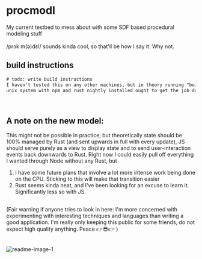 # procmodl
My current testbed to mess about with some SDF based procedural modeling stuff
<br><br>
/prɔk m(ə)dɛl/ sounds kinda cool, so that'll be how I say it. Why not.

## build instructions
```diff
# todo: write build instructions
I haven't tested this on any other machines, but in theory running "build+run" on a 
unix system with npm and rust nightly installed ought to get the job done. Good luck.
```
<br>

## A note on the new model: 
This might not be possible in practice, but theoretically state should be 100% managed by Rust (and sent upwards in full with every update), JS should serve purely as a view to display state and to send user-interaction events back downwards to Rust. 
Right now I could easily pull off everything I wanted through Node without any Rust, but 
1. I have some future plans that involve a lot more intense work being done on the CPU. Sticking to this will make that transition easier
2. Rust seems kinda neat, and I've been looking for an excuse to learn it. Significantly less so with JS.

##

(Fair warning if anyone tries to look in here: I'm more concerned with experimenting with interesting techniques and languages than writing a good application. I'm really only keeping this public for some friends, do not expect high quality anything. Peace 👉😎👉 )
<br><br>

![readme-image-1](https://user-images.githubusercontent.com/30442265/121402402-d9357980-c927-11eb-9db7-61cd2624d9e9.png)
